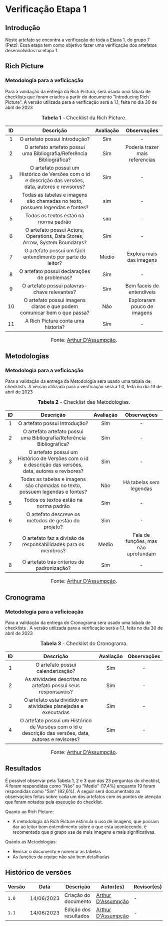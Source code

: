 # Verificação Etapa 1

## Introdução 

Neste artefato se encontra a verificação de toda a Etaoa 1, do grupo 7 (Petz). Essa etapa tem como objetivo fazer uma verificação dos artefatos desenvolvidos na etapa 1.

## Rich Picture 
### Metodologia para a veficicação

Para a validação da entrega da Rich Pictura, sera usado uma tabala de checklists que foram criados a partir do documento "Introducing Rich Picture". A versão utilizada para a verificação será a 1.1, feita no dia 30 de abril de 2023

<font size="3"><p style="text-align: center"><b>Tabela 1</b> - Checklist da Rich Picture. </p></font> 

| ID  | Descrição     | Avaliação | Observações |
| :---: | :---------------------------------------------------------------------------------------------------------------: | :---------: | :-----------: |
| 1   | O artefato possui Introdução?  |   Sim  |    -    |
| 2   | O artefato artefato possui uma Bibliografia/Referência Bibliográfica?    |    Sim  |   Poderia trazer mais referencias    |
| 3   | O artefato possui um Histórico de Versões com o id e descrição das versões, data, autores e revisores? |  Sim      |     -       |
| 4   | Todas as tabelas e imagens são chamadas no texto, possuem legendas e fontes?  | sim | - |
| 5   | Todos os textos estão na norma padrão | sim | - |
| 6 | O artefato possui Actors, Operations, Data Stores, Arrow, System Boundarys?   | Sim | - |
| 7 | O artefato possui um fácil entendimento por parte do leitor? | Medio | Explora mais das imagens |
| 8 | O artefato possui declarações de problemas? | Sim | - |
| 9 | O artefato possui palavras-chave relevantes? | Sim | Bem faceis de entendiveis |
| 10 | O artefato possui imagens claras e que podem comunicar bem o que passa? | Não | Exploraram pouco de imagens |
| 11 | A Rich Picture conta uma historia?  | Sim | - |

<font size="3"><p style="text-align: center">Fonte: [Arthur D'Assumpção](https://github.com/ArtAssLou).</p></font>


## Metodologias  
### Metodologia para a veficicação

Para a validação da entrega da Metodologia sera usado uma tabala de checklists. A versão utilizada para a verificação será a 1.0, feita no dia 13 de abril de 2023

<font size="3"><p style="text-align: center"><b>Tabela 2</b> - Checklist das Metodologias. </p></font> 

| ID  | Descrição     | Avaliação | Observações |
| :---: | :---------------------------------------------------------------------------------------------------------------: | :---------: | :-----------: |
| 1   | O artefato possui Introdução?  |   Sim  |    -    |
| 2   | O artefato artefato possui uma Bibliografia/Referência Bibliográfica?    |     Sim   |   -      |
| 3   | O artefato possui um Histórico de Versões com o id e descrição das versões, data, autores e revisores? |  Sim      |     -       |
| 4   | Todas as tabelas e imagens são chamadas no texto, possuem legendas e fontes?  | Não | Há tabelas sem legendas |
| 5   | Todos os textos estão na norma padrão | Sim | - |
| 6 | O artefato descreve os metodos de gestão do projeto? | Sim | - |
| 7 | O artefato faz a divisão de responsabilidades para os membros? | Medio | Fala de funções, mas não aprofundam |
| 8 | O artefato trás criterios de padronização? | Sim | - |


<font size="3"><p style="text-align: center">Fonte: [Arthur D'Assumpção](https://github.com/ArtAssLou).</p></font>

## Cronograma  
### Metodologia para a veficicação

Para a validação da entrega do Cronograma sera usado uma tabala de checklists . A versão utilizada para a verificação será a 1.1, feita no dia 30 de abril de 2023

<font size="3"><p style="text-align: center"><b>Tabela 3</b> - Checklist do Cronograma. </p></font> 

| ID  | Descrição     | Avaliação | Observações |
| :---: | :---------------------------------------------------------------------------------------------------------------: | :---------: | :-----------: |
| 1   | O artefato possui calendarização?  |   Sim  |    -    |
| 2   | As atividades descritas no artefato possui seus responsaveis?    |     Sim  |   -      |
| 3   | O artefato esta dividido em atividades planejadas e executadas |  Sim       |     -       |
| 4   |  O artefato possui um Histórico de Versões com o id e descrição das versões, data, autores e revisores?  | Sim | - |

<font size="3"><p style="text-align: center">Fonte: [Arthur D'Assumpção](https://github.com/ArtAssLou).</p></font>

## Resultados

É possível observar pela Tabela 1, 2 e 3 que das 23 perguntas do checklist, 4 foram respondidas como "Não" ou "Medio" (17,4%) enquanto 19 foram respondidas como "Sim" (82,6%). A seguir será documentado as observações feitas sobre cada um dos artefatos com os pontos de atenção que foram notados pela execução do checklist.

Quanto ao Rich Picture:

- A metodologia da Rich Picture estimula o uso de imagens, que possam dar ao leitor bom entendimento sobre o que esta acontecendo. è recomentado que p grupo use de mais imagens e mais significativas.

Quanto as Metodologias: 

- Revisar o documento e nomerar as tabelas
- As funções da equipe não são bem detalhadas

## Histórico de versões

| Versão | Data       | Descrição                  | Autor(es)                                                                                    | Revisor(es)                                  |
| ------ | ---------- | -------------------------- | -------------------------------------------------------------------------------------------- | -------------------------------------------- |
| `1.0`   | 14/06/2023 | Criação do documento | [Arthur D'Assumpção](https://github.com/ArtAssLou)  | - |
| `1.1`   | 14/06/2023 | Edição dos resultados | [Arthur D'Assumpção](https://github.com/ArtAssLou)  | - |
